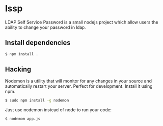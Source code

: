 # lssp

LDAP Self Service Password is a small nodejs project which allow users the
ability to change your password in ldap.

## Install dependencies

```bash
$ npm install .
```

## Hacking

Nodemon is a utility that will monitor for any changes in your source and
automatically restart your server. Perfect for development. Install it using
npm.

```bash
$ sudo npm install -g nodemon
```

Just use nodemon instead of node to run your code:

```bash
$ nodemon app.js
```
